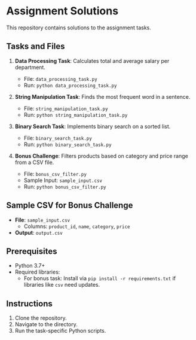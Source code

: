 # Assignment Solutions

This repository contains solutions to the assignment tasks.

## Tasks and Files
1. **Data Processing Task**: Calculates total and average salary per department.
   - File: `data_processing_task.py`
   - Run: `python data_processing_task.py`

2. **String Manipulation Task**: Finds the most frequent word in a sentence.
   - File: `string_manipulation_task.py`
   - Run: `python string_manipulation_task.py`

3. **Binary Search Task**: Implements binary search on a sorted list.
   - File: `binary_search_task.py`
   - Run: `python binary_search_task.py`

4. **Bonus Challenge**: Filters products based on category and price range from a CSV file.
   - File: `bonus_csv_filter.py`
   - Sample Input: `sample_input.csv`
   - Run: `python bonus_csv_filter.py`

## Sample CSV for Bonus Challenge
- **File**: `sample_input.csv`
  - Columns: `product_id`, `name`, `category`, `price`
- **Output**: `output.csv`

## Prerequisites
- Python 3.7+
- Required libraries:
  - For bonus task: Install via `pip install -r requirements.txt` if libraries like `csv` need updates.

## Instructions
1. Clone the repository.
2. Navigate to the directory.
3. Run the task-specific Python scripts.

